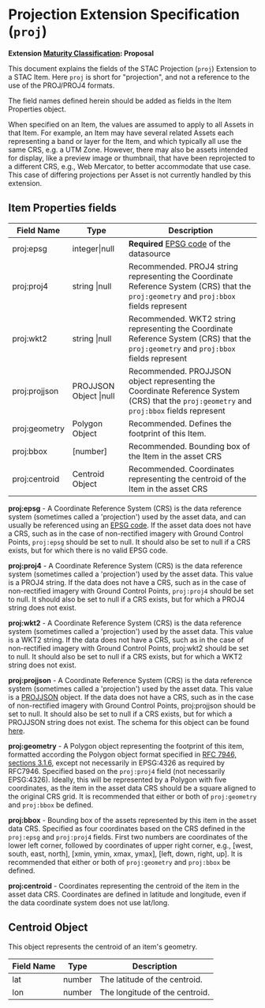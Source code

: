# Projection Extension Specification (`proj`)

**Extension [Maturity Classification](../README.md#extension-maturity): Proposal**

This document explains the fields of the STAC Projection (`proj`) Extension to a STAC Item. Here `proj` is short
for "projection", and not a reference to the use of the PROJ/PROJ4 formats.

The field names defined herein should be added as fields in the Item Properties object. 

When specified on an Item, the values are assumed to apply to all Assets in that Item.  For example, an Item may have 
several related Assets each representing a band or layer for the Item, and which typically all use the same CRS, 
e.g. a UTM Zone.  However, there may also be assets intended for display, like a preview image or thumbnail, that have 
been reprojected to a different CRS, e.g., Web Mercator, to better accommodate that use case.  This case of differing 
projections per Asset is not currently handled by this extension.

## Item Properties fields

| Field Name       | Type                     | Description |
| ---------------- | ------------------------ | ----------- |
| proj:epsg        | integer\|null   | **Required** [EPSG code](http://www.epsg-registry.org/) of the datasource |
| proj:proj4       | string \|null   | Recommended. PROJ4 string representing the Coordinate Reference System (CRS) that the `proj:geometry` and `proj:bbox` fields represent |
| proj:wkt2        | string \|null   | Recommended. WKT2 string representing the Coordinate Reference System (CRS) that the `proj:geometry` and `proj:bbox` fields represent |
| proj:projjson    | PROJJSON Object \|null   | Recommended. PROJJSON object representing the Coordinate Reference System (CRS) that the `proj:geometry` and `proj:bbox` fields represent |
| proj:geometry    | Polygon Object  | Recommended. Defines the footprint of this Item. |
| proj:bbox        | [number]        | Recommended. Bounding box of the Item in the asset CRS |
| proj:centroid    | Centroid Object | Recommended. Coordinates representing the centroid of the Item in the asset CRS |

**proj:epsg** - A Coordinate Reference System (CRS) is the data reference system (sometimes called a
'projection') used by the asset data, and can usually be referenced using an [EPSG code](http://epsg.io).
If the asset data does not have a CRS, such as in the case of non-rectified imagery with Ground Control
Points, `proj:epsg` should be set to null. It should also be set to null if a CRS exists, but for which
there is no valid EPSG code.

**proj:proj4** - A Coordinate Reference System (CRS) is the data reference system (sometimes called a
'projection') used by the asset data. This value is a PROJ4 string.
If the data does not have a CRS, such as in the case of non-rectified imagery with Ground Control
Points, `proj:proj4` should be set to null. It should also be set to null if a CRS exists, but for which
a PROJ4 string does not exist.

**proj:wkt2** - A Coordinate Reference System (CRS) is the data reference system (sometimes called a
'projection') used by the asset data. This value is a WKT2 string.
If the data does not have a CRS, such as in the case of non-rectified imagery with Ground Control
Points, proj:wkt2 should be set to null. It should also be set to null if a CRS exists, but for which
a WKT2 string does not exist.

**proj:projjson** - A Coordinate Reference System (CRS) is the data reference system (sometimes called a
'projection') used by the asset data. This value is a [PROJJSON](https://proj.org/usage/projjson.html) object.
If the data does not have a CRS, such as in the case of non-rectified imagery with Ground Control
Points, proj:projjson should be set to null. It should also be set to null if a CRS exists, but for which
a PROJJSON string does not exist. The schema for this object can be found [here](https://proj.org/schemas/v0.1/projjson.schema.json).

**proj:geometry** - A Polygon object representing the footprint of this item, formatted according the Polygon 
object format specified in [RFC 7946, sections 3.1.6](https://tools.ietf.org/html/rfc7946), except not necessarily 
in EPSG:4326 as required by RFC7946.  Specified based on the `proj:proj4` field (not necessarily EPSG:4326). 
Ideally, this will be represented by a Polygon with five coordinates, as the item in the asset data CRS should be 
a square aligned to the original CRS grid.  It is recommended that either or both of `proj:geometry` and `proj:bbox` 
be defined.

**proj:bbox** - Bounding box of the assets represented by this item in the asset data CRS. Specified as four 
coordinates based on the CRS defined in the `proj:epsg` and `proj:proj4` fields.  First two numbers are coordinates 
of the lower left corner, followed by coordinates of upper right corner, e.g., \[west, south, east, north], 
\[xmin, ymin, xmax, ymax], \[left, down, right, up]. It is recommended that either or both of `proj:geometry` 
and `proj:bbox` be defined.

**proj:centroid** - Coordinates representing the centroid of the item in the asset data CRS.  Coordinates are 
defined in latitude and longitude, even if the data coordinate system does not use lat/long.

## Centroid Object

This object represents the centroid of an item's geometry.

| Field Name          | Type   | Description                                                  |
| ------------------- | ------ | ------------------------------------------------------------ |
| lat                 | number | The latitude of the centroid.  |
| lon                 | number | The longitude of the centroid. |
